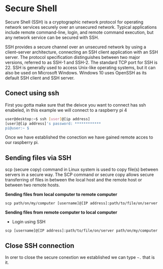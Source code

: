 # Secure Shell

Secure Shell (SSH) is a cryptographic network protocol for operating network services securely over an unsecured network. Typical applications include remote command-line, login, and remote command execution, but any network service can be secured with SSH.

SSH provides a secure channel over an unsecured network by using a client–server architecture, connecting an SSH client application with an SSH server. The protocol specification distinguishes between two major versions, referred to as SSH-1 and SSH-2. The standard TCP port for SSH is 22. SSH is generally used to access Unix-like operating systems, but it can also be used on Microsoft Windows. Windows 10 uses OpenSSH as its default SSH client and SSH server.

## Conect using ssh
First you gotta make sure that the deivce you want to connect has ssh enabeled, in this example we will connect to a raspberry pi 4

```bash
user@desktop:~$ ssh [user]@[ip address]
[user]@[ip address]'s password: ************
pi@user:~ $  
```
Once we have established the conection we have gained remote acces to our raspberry pi.

## Sending files via SSH
scp (secure copy) command in Linux system is used to copy file(s) between servers in a secure way. The SCP command or secure copy allows secure transferring of files in between the local host and the remote host or between two remote hosts.

**Sending files from local computer to remote computer**

```
scp path/on/my/computer [username]@[IP address]:path/to/file/on/server 
```
**Sending files from remote computer to local computer**

* Login using SSH
```
scp [username]@[IP address]:path/to/file/on/server path/on/my/computer
```


## Close SSH connection
In orer to close the secure conextion we established we can type `~.` that is it.